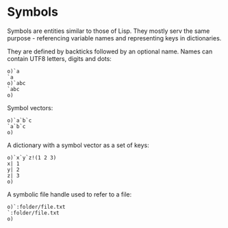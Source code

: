 # Symbols

Symbols are entities similar to those of Lisp. They mostly serv the same purpose - referencing variable names and representing keys in dictionaries.

They are defined by backticks followed by an optional name. Names can contain UTF8 letters, digits and dоts:

```o
o)`a
`a
o)`abc
`abc
o)
```

Symbol vectors:

```o
o)`a`b`c
`a`b`c
o)
```

A dictionary with a symbol vector as a set of keys:

```o
o)`x`y`z!(1 2 3)
x| 1
y| 2
z| 3
o)
```

A symbolic file handle used to refer to a file:

```o
o)`:folder/file.txt
`:folder/file.txt
o)
```

